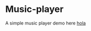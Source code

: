 # Music-player
A simple music player
demo here [hola](https://alannfernandez.github.io/Music-player/)
